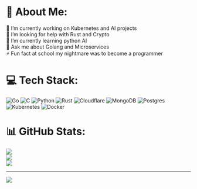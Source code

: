 # 💫 About Me:
🔭 I’m currently working on Kubernetes and AI projects <br>🤝 I’m looking for help with Rust and Crypto <br>🌱 I’m currently learning python AI<br>💬 Ask me about Golang and Microservices<br>⚡ Fun fact at school my nightmare was to become a programmer<br>


# 💻 Tech Stack:
![Go](https://img.shields.io/badge/go-%2300ADD8.svg?style=for-the-badge&logo=go&logoColor=white) ![C](https://img.shields.io/badge/c-%2300599C.svg?style=for-the-badge&logo=c&logoColor=white) ![Python](https://img.shields.io/badge/python-3670A0?style=for-the-badge&logo=python&logoColor=ffdd54) ![Rust](https://img.shields.io/badge/rust-%23000000.svg?style=for-the-badge&logo=rust&logoColor=white) ![Cloudflare](https://img.shields.io/badge/Cloudflare-F38020?style=for-the-badge&logo=Cloudflare&logoColor=white) ![MongoDB](https://img.shields.io/badge/MongoDB-%234ea94b.svg?style=for-the-badge&logo=mongodb&logoColor=white) ![Postgres](https://img.shields.io/badge/postgres-%23316192.svg?style=for-the-badge&logo=postgresql&logoColor=white) ![Kubernetes](https://img.shields.io/badge/kubernetes-%23326ce5.svg?style=for-the-badge&logo=kubernetes&logoColor=white) ![Docker](https://img.shields.io/badge/docker-%230db7ed.svg?style=for-the-badge&logo=docker&logoColor=white)
# 📊 GitHub Stats:
![](https://github-readme-stats.vercel.app/api?username=fortuneq&theme=default&hide_border=false&include_all_commits=false&count_private=false)<br/>
![](https://github-readme-streak-stats.herokuapp.com/?user=fortuneq&theme=default&hide_border=false)<br/>
![](https://github-readme-stats.vercel.app/api/top-langs/?username=fortuneq&theme=default&hide_border=false&include_all_commits=false&count_private=false&layout=compact)

---
[![](https://visitcount.itsvg.in/api?id=fortuneq&icon=0&color=0)](https://visitcount.itsvg.in)
